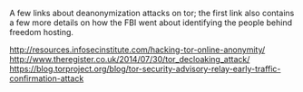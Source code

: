 A few links about deanonymization attacks on tor; the first link also contains a few more details on how the FBI went about identifying the people behind freedom hosting.

http://resources.infosecinstitute.com/hacking-tor-online-anonymity/
http://www.theregister.co.uk/2014/07/30/tor_decloaking_attack/
https://blog.torproject.org/blog/tor-security-advisory-relay-early-traffic-confirmation-attack
